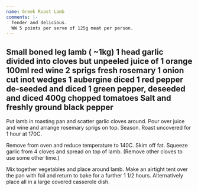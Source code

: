 ```yaml
---
name: Greek Roast Lamb
comments: |-
  Tender and delicious.
  WW 5 points per serve of 125g meat per person.
---
```

Small boned leg lamb ( ~1kg)
1 head garlic divided into cloves but unpeeled
juice of 1 orange
100ml red wine
2 sprigs fresh rosemary
1 onion cut inot wedges
1 aubergine diced
1 red pepper de-seeded and diced
1 green pepper, deseeded and diced
400g chopped tomatoes
Salt and freshly ground black pepper
---
Put lamb in roasting pan and scatter garlic cloves around.  Pour over juice and wine and arrange rosemary sprigs on top.  Season.
Roast uncovered for 1 hour at 170C.

Remove from oven and reduce temperature to 140C.
Skim  off fat.  Squeeze garlic from 4 cloves and spread on top of lamb. (Remove other cloves to use some other time.) 

Mix together vegetables and place around lamb. Make an airtight tent over the pan with foil and return to bake for  a further 1 1/2 hours.  Alternatively place all in a large covered casserole dish.

